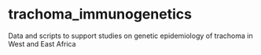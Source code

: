 # trachoma_immunogenetics
Data and scripts to support studies on genetic epidemiology of trachoma in West and East Africa
